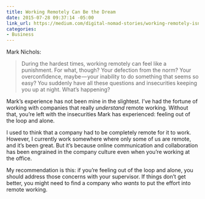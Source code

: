 ```yaml
---
title: Working Remotely Can Be the Dream
date: 2015-07-28 09:37:14 -05:00
link_url: https://medium.com/digital-nomad-stories/working-remotely-isn-t-always-a-dream-151619ae45dc
categories:
- Business
---
```


Mark Nichols:

> During the hardest times, working remotely can feel like a punishment. For what, though? Your defection from the norm? Your overconfidence, maybe — your inability to do something that seems so easy? You suddenly have all these questions and insecurities keeping you up at night. What’s happening?

Mark’s experience has not been mine in the slightest. I’ve had the fortune of working with companies that really _understand_ remote working. Without that, you’re left with the insecurities Mark has experienced: feeling out of the loop and alone.

I used to think that a company had to be completely remote for it to work. However, I currently work somewhere where only some of us are remote, and it’s been great. But it’s because online communication and collaboration has been engrained in the company culture even when you’re working at the office.

My recommendation is this: if you’re feeling out of the loop and alone, you should address those concerns with your supervisor. If things don’t get better, you might need to find a company who _wants_ to put the effort into remote working.
